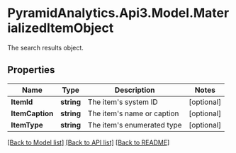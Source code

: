 # PyramidAnalytics.Api3.Model.MaterializedItemObject
The search results object.

## Properties

Name | Type | Description | Notes
------------ | ------------- | ------------- | -------------
**ItemId** | **string** | The item&#39;s system ID | [optional] 
**ItemCaption** | **string** | The item&#39;s name or caption | [optional] 
**ItemType** | **string** | The item&#39;s enumerated type | [optional] 

[[Back to Model list]](../README.md#documentation-for-models) [[Back to API list]](../README.md#documentation-for-api-endpoints) [[Back to README]](../README.md)

